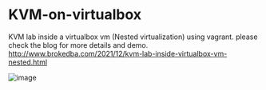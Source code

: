 # KVM-on-virtualbox
KVM lab inside a virtualbox vm (Nested virtualization) using vagrant.
 please check the blog for more details and demo.
 http://www.brokedba.com/2021/12/kvm-lab-inside-virtualbox-vm-nested.html
 
 ![image](https://user-images.githubusercontent.com/29458929/185956857-9d6d2668-e573-4659-b5ca-04117080f576.png)

